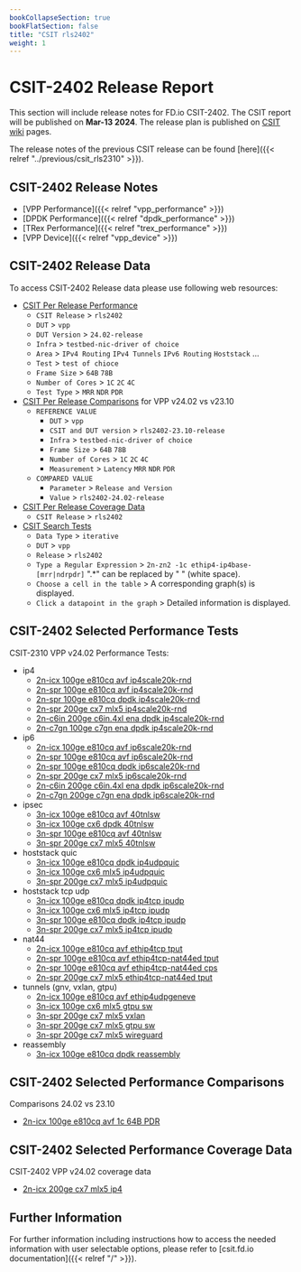 ```yaml
---
bookCollapseSection: true
bookFlatSection: false
title: "CSIT rls2402"
weight: 1
---
```


# CSIT-2402 Release Report

This section will include release notes for FD.io CSIT-2402. The CSIT report
will be published on **Mar-13 2024**. The release plan is published on
[CSIT wiki](https://wiki.fd.io/view/CSIT/csit2402_plan) pages.

The release notes of the previous CSIT release can be found
[here]({{< relref "../previous/csit_rls2310" >}}).

## CSIT-2402 Release Notes

- [VPP Performance]({{< relref "vpp_performance" >}})
- [DPDK Performance]({{< relref "dpdk_performance" >}})
- [TRex Performance]({{< relref "trex_performance" >}})
- [VPP Device]({{< relref "vpp_device" >}})

## CSIT-2402 Release Data

To access CSIT-2402 Release data please use following web resources:

- [CSIT Per Release Performance](https://csit.fd.io/report/)
  - `CSIT Release` > `rls2402`
  - `DUT` > `vpp`
  - `DUT Version` > `24.02-release`
  - `Infra` > `testbed-nic-driver of choice`
  - `Area` > `IPv4 Routing` `IPv4 Tunnels` `IPv6 Routing` `Hoststack` ...
  - `Test` > `test of chioce`
  - `Frame Size` > `64B` `78B`
  - `Number of Cores` > `1C` `2C` `4C`
  - `Test Type` > `MRR` `NDR` `PDR`
- [CSIT Per Release Comparisons](https://csit.fd.io/comparisons/) for VPP
  v24.02 vs v23.10
  - `REFERENCE VALUE`
    - `DUT` > `vpp`
    - `CSIT and DUT version` > `rls2402-23.10-release`
    - `Infra` > `testbed-nic-driver of choice`
    - `Frame Size` > `64B` `78B`
    - `Number of Cores` > `1C` `2C` `4C`
    - `Measurement` > `Latency` `MRR` `NDR` `PDR`
  - `COMPARED VALUE`
    - `Parameter` > `Release and Version`
    - `Value` > `rls2402-24.02-release`
- [CSIT Per Release Coverage Data](https://csit.fd.io/coverage/)
  - `CSIT Release` > `rls2402`
- [CSIT Search Tests](https://csit.fd.io/search/)
  - `Data Type` > `iterative`
  - `DUT` > `vpp`
  - `Release` > `rls2402`
  - `Type a Regular Expression` > `2n-zn2 -1c ethip4-ip4base-[mrr|ndrpdr]`
    ".*" can be replaced by " " (white space).
  - `Choose a cell in the table` > A corresponding graph(s) is displayed.
  - `Click a datapoint in the graph` > Detailed information is displayed.

## CSIT-2402 Selected Performance Tests

CSIT-2310 VPP v24.02 Performance Tests:

- ip4
  - [2n-icx 100ge e810cq avf ip4scale20k-rnd](https://csit.fd.io/report/#eNrtVstOwzAQ_JpwQYvsrUO4cGjJfyDjbGlEmpq1G1G-HreqtIkAqUgtvfjgl2asHe9oJIe4YXoO1D0W5aKoFgVWbZOmYja_TQt3AY1CGLwHNHdpx9SRDQTYQ-s-QCv1Sug1PWjl3sEOS2i9gXvzAtoBxdX-lEZwtiNUb8B9A33D-xL4dCzxrZ6gzTYKmlRMkIFYwIk8ofnVbsT5TbTwLZOVC0m5QJHCSMzPbxP2ku2aQvtJciV1RXCXGi-QdtM6cedH6LFhVX1g_JNLPrv0N5f85VzCnKXTXcJrZQlzls7l0gWzZHKWTnfJXCtLJmfpXC5Jlsr6pt_w-vDXK-sv2WmuRg)
  - [2n-spr 100ge e810cq avf ip4scale20k-rnd](https://csit.fd.io/report/#eNrtVstqwzAQ_BrnUrZIWznupYem_o-iypvG1HHUlWpIv75KCKxNUkghaS466MWM2NEOAwpxw_QaqHsqykVRLQqs2iZNxcPzXVq4C2gUwuA9oLlPO6aObCDAHoJn0Eq9E3pNj1q5T7DDElpvYG7eQDuguNqd0gjOdoTqA7hvoG94VwJfDiWO6gnafEVBk4oJMhALOJEnNL_ajji_iRa-ZbJyISkXKFIYiTn9NmEv2a4ptN8kV1JXBHep8QJpN60Tt36EHhpW1XvGP7nks0t_c8lfzyXMWTrfJbxVljBn6VIuXTFLJmfpfJfMrbJkcpYu5ZJkqaxn_YbX-79eWf8ADdavEg)
  - [2n-spr 100ge e810cq dpdk ip4scale20k-rnd](https://csit.fd.io/report/#eNrtVkFOwzAQfE24oEX24hAuHFryD2TshUZN08U2lcrrcatKmwg4RGrpxYc4tmZXM97RSI5pG-glUv9U1cuqWVbYdD4v1f3iNv9CH9EohB0zoLnLu0A92UiAA0QOoJV6J2RNj1q5D_Ds19CxgQfzCtoBpdXhlL_obE-o1hAGD4MPBw58PnH8IBTUfyZBs4wJsqMg4ESflPFqP6r5U7U02EBWOrJ0gRLFkZrfLyfVb8FuKHZfJC15LIK7PHqBtJvypD2P0NPEmvZY8V8-cfFppk98QZ-w5GmGT3i1PGHJ09l8umSeTMnTDJ_M1fJkSp7O5pPkqW5vhm3YHN99dfsNi3az2g)
  - [2n-spr 200ge cx7 mlx5 ip4scale20k-rnd](https://csit.fd.io/report/#eNrtVstqwzAQ_Br3UjbYG7k-9dDU_xEUeZuYyo5YqSbp11cJgbVpezDkcdHBssTsMqMdBuTDnmntyb5m5SqrVhlWbROXbPn2HH9sPaocYXAOUC3ijsmS9gTYg3cMmOdbQleYQzWQDtDZQwmtU_CiNlAYoLA7neLnjbaE-Sdw30Df8IkE3y8kvxgFbb6CoFHHBBmIBZwIlDK3O45q_pctHZpJS0vULlAgP5Lz9-2k-oN1R779JmmJcxHcxOELVJgpTzi6EXoZWVWfK-7mlEtOzXXK3dIpTJma4xQ-LlOYMnU9p26aKZUyNccp9bhMqZSp6zklmSrrp37P3fkNWNY_glq9yg)
  - [2n-c6in 200ge c6in.4xl ena dpdk ip4scale20k-rnd](https://csit.fd.io/report/#eNrtl91qwzAMhZ8muxkasZo0u9nFurzH8GxtDU1dYaeF7unnhIISuo0V2rUXvsgf5wQp-jiIhG7j6TVQ-5SVi6xaZFg1Np6y2fN9vPg2YJEj7JgBi4d456klHQjQgZk3DjDPP0ixIqfBsl1BwwWoUj2-gTJA3bJ_jkcwuiXMV-CdBWd9XwNfDjWOCopqt52osY2JsiMv4qQ_sfFyP_L80LXYtSct_ti4SB2FUS_ff5q4371eU2g-SV4ZxiIOE0c_Es20UrfnkXqYWFUPjv_ixInTiZz4gpww5ekETni1PGHK09k4XSZP8yJtpyNKcSi3tJt-Z8SJ0Q3spZ5R2kp_Z4RXylHaSOdiJDkq6zu38evhv6msvwDzBpLJ)
  - [2n-c7gn 100ge c7gn ena dpdk ip4scale20k-rnd](https://csit.fd.io/report/#eNrtl91qwzAMhZ8muxkasZosu9nFurzH8GytDU1dYaeF7unnhIISuo0V2rUXvsgf5wQp-jiIhG7j6S1Q-5yV86yaZ1g1Np6y2ct9vPg2YJEj7JgBi4d456klHQjQgakWDlSeL0ixIqfBsl1BwwWoUj29gzJA3bJ_jkcwuiXMV-CdBWd9XwNfDzWOCopqt52osY2JsiMv4qQ_sfFyP_L80LXYtSct_ti4SB2FUS_ff5q4P7xeU2g-SV4ZxiIOE0c_Es20UrfnkXqYWFUPjv_ixInTiZz4gpww5ekETni1PGHK09k4XSZPj0XaTkeU4lBuaTf9zogToxvYSz2jtJX-zgivlKO0kc7FSHJU1ndu49fDf1NZfwEWdpKp)
- ip6
  - [2n-icx 100ge e810cq avf ip6scale20k-rnd](https://csit.fd.io/report/#eNrtVstOwzAQ_JpwQYvsrUN64UCb_0DG2dKINDVrE1G-HreqtIkAqUgtvfjgl2asHe9oJIe4ZXoK1D0U5aKoFgVWbZOmYvZ4mxbuAhqFMHgPaO7SjqkjGwiwh9Z9gFbqhdBrmmvl3sAOK2j9PVTzZ9AOKK73pzSCsx2hegXuG-gb3pfA5bHEt3qCNu9R0KRiggzEAk7kCc2vdyPOb6KFb5msXEjKBYoURmJ-fpuwV2w3FNpPkiupK4K71HiBtJvWiTs_Qo8Nq-oD459c8tmlv7nkL-cS5iyd7hJeK0uYs3Quly6YJZOzdLpL5lpZMjlL53JJslTWN_2WN4e_Xll_AXFKrso)
  - [2n-spr 100ge e810cq avf ip6scale20k-rnd](https://csit.fd.io/report/#eNrtVstqwzAQ_Br3UrZIG7nOpYek_o-iypvG1HHUlWJIv75KCKxNW0ghaS466MWM2NEOAwpxy_QSqHsqymVRLQus2iZNxWxxnxbuAhqFMHgPaB7SjqkjGwiwh-AZtFJvhF7TXCv3AXZYQesfoZq_gnZAcX04pRGc7QjVO3DfQN_woQQ-n0p8qydos4uCJhUTZCAWcCJPaH69H3F-Ey18y2TlQlIuUKQwEvPz24S9Yruh0H6SXEldEdylxguk3bRO3PsRempYVR8Z_-SSzy79zSV_PZcwZ-l8l_BWWcKcpUu5dMUsmZyl810yt8qSyVm6lEuSpbK-67e8Of71yvoLpaivlg)
  - [2n-spr 100ge e810cq dpdk ip6scale20k-rnd](https://csit.fd.io/report/#eNrtVkFOwzAQfE24oEX24pBeOFDyD2TshUZN08U2lcrrcatKmwg4RGrpxYc4tmZXM97RSI5pG-glUv9Y1cuqWVbYdD4v1f3Tbf6FPqJRCDtmQHOXd4F6spEAB4gcQCv1TsiaFlq5D_Ds19DxAzSLV9AOKK0Op_xFZ3tCtYYweBh8OHDg84njB6Gg_jMJmmVMkB0FASf6pIxX-1HNn6qlwQay0pGlC5QojtT8fjmpfgt2Q7H7ImnJYxHc5dELpN2UJ-15hJ4m1rTHiv_yiYtPM33iC_qEJU8zfMKr5QlLns7m0yXzZEqeZvhkrpYnU_J0Np8kT3V7M2zD5vjuq9tvJi20Xg)
  - [2n-spr 200ge cx7 mlx5 ip6scale20k-rnd](https://csit.fd.io/report/#eNrtVkFOwzAQfE24oEXJ4mAuHFryD2SchUY4qbU2UcvrcatKmwg4RGrpxYc4tmZXM97RSA5xy_QSyD0V9brQ6wJ116aluF_dph-7gKpEGL0HVHdpx-TIBAIcIHgGLMt3Ql_ZnR7JROjdrobOP4B-fIXKAsXN4ZS-YI0jLD-AhxaGlg8k-Hwi-cEoaPsZBU06ZshILOBMoJT5zX5S87ds6TBMRlqSdoEihYmc328n1W9segrdF0lLmovgNg1foMrOeeLeT9DTyHRzrPg3p3x2aqlT_pJOYc7UEqfwepnCnKnzOXXRTKmcqSVOqetlSuVMnc8pyVTd3Axb7o9vwLr5Bh_nvk4)
  - [2n-c6in 200ge c6in.4xl ena dpdk ip6scale20k-rnd](https://csit.fd.io/report/#eNrtV8tqwzAQ_Br3UrZY2zjqpYem_o-iSNvGxFGEpAbSr49iAmuTBBqwmx508IsZs-MdhsEhbj19BGpfi2pRyEWBsjHpVDy_PaaLbwPOSoSdc4Czp3TnqSUVCNCCnjcWsCy_SDhBVoFxZg2Nm4OoxMsShAaKq-NzOoJWLWG5Bm8NWOOPM_D9NONsIKPmOzKaZAyQHXkGB_qY5lb7HueKaqYrT4r5SThDkUJPy-VPY_anVxsKzQ_xK91amKHT6nugHk6Ke9dDTxuTdcf4K59c9ulGn9yEPmHO0w0-4d3yhDlPo_k0TZ5kbqdzl-T_6iaZm2lEj6bLUW6l33uEd8pRbqSxPOIcVfWD3fpN999U1Qf7j5NR)
  - [2n-c7gn 200ge c7gn ena dpdk ip6scale20k-rnd](https://csit.fd.io/report/#eNrtV8tqwzAQ_BrnUjZY27jqpYem_o-gStvExFGEpAaSr69iAmuTFhqwmx508IsZs-MdhsEh7j2tArUvRbUs5LJA2Zh0Kh5fH9LFtwEXJcLBOcDFPN15akkFArSg5dqCKMs1CSfIKjDObKFxTyAq8fwOQgPFzfk5HUGrlrDcgrcGrPHnGfh2mXE1kFHzGRlNMgbIgTyDA31Mc5tjj_ODaqYrT4r5SThDkUJPy_efxuwPr3YUmhPxK91amKHT6nugHk6KR9dDLxuTdcf4K59c9ulGn9yEPmHO0w0-4d3yhDlPo_k0TZ5kbqdrl-T_6iaZm2lEj6bLUW6l33uEd8pRbqSxPOIcVfXM7v2u-2-q6i8e_5Mx)
- ipsec
  - [3n-icx 100ge e810cq avf 40tnlsw](https://csit.fd.io/report/#eNrtmM1OxCAQgJ-mXsyYwlK7Fw-ufQ_D0tldkv4gYN369NK6CW2MiZql9cClP5kBBr58yQRjW43PBquHJNsl-S6huSzdI9k83rqXrgxlKYVOKaDszn1prJAbhE0DUpyBpOkRqSK4Jal4Ad4dQOhe2RZIRrZ7IALQnqRiUhkULLVNZd7A_e-HSWRjgaOh2f1R1NCUeliZPl1W_lKGj5av1kddcbNIh9oHZ1X7NHXqfc63e_H5XCP3Az636KMWzaSen27Yjz9oXqOR7-gnGY_PZwiHaRIU87VtrybRyznmxZixLlMVmV6FqQrMlEZPAzClq3pKo6eLMw3tKYueBmDKVvWURU8XZxrOU1nLc2x7_4p0OL3_1vX-mmiU9CpEAzsaW94AROmajsaGd3GigR2N7W4AomxNR2OzuzhR72hW3DStrse73qz4ALThK64)
  - [3n-icx 100ge cx6 dpdk 40tnlsw](https://csit.fd.io/report/#eNrtmEtOwzAQQE8TNmhQ7DqkGxaU3AOlztBa5GNsUxpOjxMqTSqEBKhOWHiTj2Zsj_30pJGt6ww-WqzvkmyT5JuE56ryj2R1f-1fprZcpBwOWgMXN_7LYI2lRVi1oOQRWJrukGuGa5bKF6h09QzS9Np1wDK23gKTgG6vtFDaohSpa2v7Bv5_O8yiWgclWp7d7mQDbWWGpfnDaekvdVC0enUU9dWdRQ5oKHhWNqXpfU8532-GBpQGSxrxuUeKOrSTgn66Yxr_ZMoGrXpHmmQ8P8qQHtQkKM_Xdr2eRE8HmRdjxsJUdaR6Gao6NFUeXQ1BlS_rKo-uzk81uKsiuhqCqljWVRFdnZ9qQFdVo46xBf4z1OH4_l0H_GumUdTLMA3taWx_QzDli3oam9_5mYb2NLa-IZiKRT2Nje_8TMnTrLhqO9OMd8BZ8QHg7TU-)
  - [3n-spr 100ge e810cq avf 40tnlsw](https://csit.fd.io/report/#eNrtmM1OxCAQgJ-mXsyYwlK7Fw-79j0MpbO7JP1BwGp9emndhG2MiZql9cClP5kBBr58yQRjO41PBuuHJNsn-T6huazcI9nsbt1L14aylEKvFFB257401sgNwqYtwSgNJE2PSBXBLUnFM_D-AEIPynZAMrItgQhAe5KKSWVQsNS2tXkF91-Os8jWAkdDs_ujaKCt9Lg0fTwv_aUOH61erI-66maRHrUPzsr2aeo0-JzvN-MHcI3cj_jco49aNBcF_XTHfvxB8waNfEc_yXR-PkM4UBdBMV_bDuoiej7IvJgyVqaqItXrUFWhqdLoagiqdF1XaXR1earBXWXR1RBU2bqusujq8lQDuiob-RZb4D9DHY_v33XAv2YaRb0O09CexvY3BFO6qqex-V2eaWhPY-sbgilb1dPY-C7P1HuaFTdtp5vpDjgrPgDqXTZ2)
  - [3n-spr 200ge cx7 mlx5 40tnlsw](https://csit.fd.io/report/#eNrtmM1OxCAQgJ-mXsyYlgXrxYNr38OwdNwl6Q8BrK1PL62b0MbEaFzEA5f-ZAYY-PIlE4ztNT4ZbO4zts_KfUZKWbtHtnu4di_dGEJzAoNSQOiN-9LYIDcIu46DURpInh-RqEKM5YDcQtuMDISelO2hYMXdAQoBaE9SUakMCprbrjGv4P4P8zyys8DREHZ7FC10tZ4XJ4_nxT9V4qP1i_VRV98mMqD2wU3hPk2dJp_z1Xb8EK6R-zEfu_RRi2ZV0nf37Mc_a96ikW_oJ1lO0GcIB2sVFNu17aRW0fNRltWSEZ2sSmQvRVaFJ0uSs2HIktjOkuRsDLJ_4CxNzoYhS2M7S5OzMcgGdVa2ckyt8S_Azgf4DzvjH3NNwl6Ka3hfU1schiuJ7GtqimNwDe9raonDcKWRfU0NcQyu3ldWXXW9bpc7Y1a9A6ljU84)
- hoststack quic
  - [3n-icx 100ge e810cq dpdk ip4udpquic](https://csit.fd.io/report/#eNrlVctuwyAQ_Br3Um0FxJZz6aGJ_6PCsK1RSExYHDX9-hIr6tpqc80hvgDSzOxrtIJSH_Gd0L8W1aaoN4Wqnc1HsXp7zlf0pEqh4BQCqPIlvyJ61ISwOoAzXyCF-EQVJK6lMEewwe6g6ylR0mYHUq1FC9IApg5cKAcbjoMz7SVADomm66ENdMmnttd8f5IzaofEaNbPkBNGBme1Mi10Z-bc7oAFOqJmxW9jTEhIk5put8mKj6j3SO4bWTaOiRkmWzIBzTxbOocJep1e3YyMO_lHRnvMfC8FLcDH_9p9UD-XZecju7ms5bzzblbN06GP-_HPrJof9LcJqA)
  - [3n-icx 100ge cx6 mlx5 ip4udpquic](https://csit.fd.io/report/#eNrlVUFuwyAQfI17qbYCYte99NDU_6gw3taoOKYsjpy8PsSKurbaXHNwLoA0M8zujhAU-4AfhO41K7ZZuc1UaZu0ZJu3x7QFRyoXCvbeg8qf0imgQ00Imx1YM4IU4guVl2Z8bkbo3FhA21OkqM03SPUiapAGMLZgfT40_mewpj7r041o2h5qT2c79X6x--PNaDNERpN-gewxMLgolWm-PTDnagPM1wE1C377YkJEmpV0vUtWfAbdIdkjsmyaEjNMCmQGmqVbPPgZehleWU2M26RHRjuUwjgpaP0p_tftOtO8qzBXnOVdPcwbv8uietj1oZv-yqI6ATY_CZg)
  - [3n-spr 200ge cx7 mlx5 ip4udpquic](https://csit.fd.io/report/#eNrlVctugzAQ_Bp6qbayHRC99NCE_4iM2RRUExyvQUm-Pg6KsqA-jjmEi21pZvY1WplC53FLaD-SbJ3k60TlTRWPZPX5Gi9vSaVCweAcqPQtvjxa1ISw2msg50EJ8YXKSXPMB9QBWnvMoO4oUNDmG6R6FyVIAxhqaFzaV-7QN6a8hohB0dQdlI6uGdXmlvFHekarPjAa9TNkQM_grFqmufrEnP96YIn2qFlzb40JAWlS1d-NsmLndYvUnJFl46CYYaItE9DMs4WTm6C3-eXFyHiYh2S0RSmMlYIW4eVvDT-tp0uz9LkdXdqSPnhHs-Jl3_l2_EOz4gJZsRPY)
- hoststack tcp udp
  - [3n-icx 100ge e810cq dpdk ip4tcp ipudp](https://csit.fd.io/report/#eNrlVUFuwyAQfI17qbYCbNe99JDU_4gwbGorJKYsiZK-vsSKuraqNKf2EF8AMTPsDiMExT7gitC9ZuUyq5aZqjqbhixfPKYpOFKFUHDwHlTxlFYBHWpCyHfQmSNIId5ReYkvUpgPsN5uoO0pUtRmA7J4Fg1IAxhb6HwRjW_OYmd9OqfXNm1iWOfQeDoXVW-Xoj86YNTuI6OprwlywMDgpGGm-fbEnOs2WKADalZ8u2NCRBr1dMMry9ZBb5G6T2TtcGHMMCmcEWimJePJj9DLFVb1wPiHJMloh9I4KWgugf5m-T5y3dv5vNBrXu8mybm90BuW_z7Xsn7Y9WE7_KVl_QUYjRDu)
  - [3n-icx 100ge cx6 mlx5 ip4tcp ipudp](https://csit.fd.io/report/#eNrlVcFuwyAM_ZrsMnkCkjSnHdblPyYC7hKNNAjTKt3Xj0bVnGjqeuqluQDiPWM_P1lQHAJ-ELrXrNxm1TZTVWfTkuVvz2kLjlQhFBy9B1W8pFNAh5oQ8j10ZgQpxCcqL824sSP0biyhHShS1OYLZLERDUgDGFvofBGNb86xzvr0zKBtusSwy6HxdM6p3i85_xTAqD1ERlNZC-SIgcFFvUzz7Yk5V1UwXwfUHPArjgkRaVbSDakctgu6R-q-kWOnfjHDJGtmoFmmjCc_Qy8drOqJcX8fyWiH0jgpaCV2_qf4IVw92NVM5zWpj-LjyqbzhuL7u1rWT_sh9NMfWtY_O78Q3g)
  - [3n-spr 100ge e810cq dpdk ip4tcp ipudp](https://csit.fd.io/report/#eNrlVUFOwzAQfE24oEW2kxAuHCj5B3LsLYmaNovXrVRejxtVbCJEe4JDc7Etz4x3xyPLHIeAb4z9c1ausmqVmarzacjyl_s0hZ5NoQwciMAUD2kVsEfLCPmuAaYAWql3NKTxSSv3AZ78BtqBI0frNqCLR9WAdoCxhY6K6Kg5qXtP6aDB-rSJYZ1DQ3yqal7PVX-0IKjfR0FTYzPkgEHAWcdCo_YonAs-RGEDWpF82xNCRJ40dcWsyNbBbpG7TxTteGPCcCmeCejmJeORJuj5Dqt6ZPxHluxsj9r1WvFiIr3k-UaS3fsFvdLfzN5Olot7pVc8_32yZX23G8J2_FPL-gse3xSG)
  - [3n-spr 200ge cx7 mlx5 ip4tcp ipudp](https://csit.fd.io/report/#eNrlVUFuwyAQfI17qbYCbNenHpr4HxWGTW0Vx4glVtLXl1hR11bV5NQe4gsgZobdYYSgOAR8I3QvWbnJqk2mqs6mIctfH9MUHKlCKBi9B1U8pVVAh5oQ8r0G8gGUEO-ovDTHakQdoXfHEtqBIkVtPkAWz6IBaQBjC50vovHNWe6sTycN2qZNDLscGk_nsmp7KfujB0btITKaOlsgIwYGFy0zzbcn5lwzwhIdULPm2x8TItKsqxtuWbYLukfqPpG105Uxw6SAZqBZlownP0Mvl1jVE-Nf0iSjHUrjpKD1hHrN9L1ke7Breqm_ub2jNNf3Um-Y_vtsy_phP4R--lvL-gsy1Rse)
- nat44
  - [2n-icx 100ge e810cq avf ethip4tcp tput](https://csit.fd.io/report/#eNrtVctqwzAQ_Br3UrZIsiT70kNS_0dQ5E1tcJytpJikX185DcimGAotLYRc9JpZ7Y6GRT4cHG48ds-ZWmfFOhNFW8chy1ePcXKdF5IJGIhAyKe4ctih8Qiih9aegDP2ioI4lpzZNzDDDlqS4_EWuAUMTdwGS-PpdoxrOBMSSOfgtVRcQKBjgL52Y1Lxck36pYKE1seQ0FjXDBnQJXBWcKJRc55wlmQkvnFoUkDUkaCAflLMN8Wm8J0ze_TtO6Y7xodLBBvNmWB2njmcaYJen7CoLox_c5LuTv7USfpzJ7VSuf5UJ7koC13edlsu6L2Zzlzyk-5-_mp_quqhP7j95e9U1QekIvTr)
  - [2n-spr 100ge e810cq avf ethip4tcp-nat44ed tput](https://csit.fd.io/report/#eNrtVctqwzAQ_Br3UrZYa0n2pYek_o-iypva4DhbSTGkX185DcimGAotLYRc9JqRdmeHRT4cHD176h8ztc3KbYZl18QhKzb3cXK9R5kjjMyA8iGuHPVkPAEO4NmByPNXQhZUidy-gRl30LGcjl9AWKDQxm2wDIMJUlIDrchRAusCvJZKIAQ-BhgaNwXFp0vQLxkktDmGhMa8FshILoGLhBON29OMsyYj8Y0jky5EOQkK5GfJfFNsur5zZk--e6f0xlS4RLDRnBlml5HDiWfopYRlfWb8m5N8c_KnTvKfO6mVKvSnOimwKnV13W25ovdqOnPNT775-av9qeq74eD2579T1R-52PPT)
  - [2n-spr 100ge e810cq avf ethip4tcp-nat44ed cps](https://csit.fd.io/report/#eNrtVdtqwzAM_ZrsZWjYju3kZQ_r8h_Fc9QlkKaa7QXar5_XFZSwFQYbG5S--MKRfHR0EI5pF3AdcbgvzKqoVoWq-jYvRflwm7cwRKWFgokIlL7Lp4ADuoigRogUQArxjIok1lL4F3DTBnrSYPUTSA-YunxLnmB0SWtsoZNCaSBbQrTaSAWeIoxteKdUjyfKT_yMtq-J0VzVApkwMLgol8Oo289izongeBfQcUJWw1DCOCvme1o5exPcFmN_QH4id41xn41hSPolb9rTDD01sGqOEf_kIl1d_JmL9NcuWmNK-yFNS1VXtr7ocfxa7oVM5Bkv6erlL86laW7GXdge_0rTvAFXze5j)
  - [2n-spr 200ge cx7 mlx5 ethip4tcp-nat44ed tput](https://csit.fd.io/report/#eNrtVdtqwzAM_ZrsZWjYip30ZQ_t8h_Dc7QlkKTCdkPbr6_bFZwwAoMNCqUvvnAk6xwdhH3YOnr31L1mepOVmwzLto5Llq-f4-Y6j0ogjMyA6iWeHHVkPAEO4NkBCvFFyNLuy5FMgL7ba2hZgRTiA6QFCk28BsswmKAU1dBIgQq4yMEXSkuEwLsAQ-3OZfHtWvYHh4TWu5DQyGyGjOQSOKOcwrg5TGKWhaQM48iklCgoQYH8hM4v5ab0T2d68u2R0hvn1qUAGw2aYHZeORx4gl6bWFaXiBu6yQ83_-4m38DNQuu8-NanJK7KYnXv47mg-I4mdMlTfnj6z3Oqq6dh6_rLX6qrEyEm_aM)
- tunnels (gnv, vxlan, gtpu)
  - [2n-icx 100ge e810cq avf ethip4udpgeneve](https://csit.fd.io/report/#eNrtVsGKwjAQ_ZruZZmlia3dyx7U_ofEdNRCjWOSFvXrN5XCtCvCHgSh9ZKEvDeZmTweifNHi2uH1U-ULqNsGcmsLMIQzRafYbKVk0ksoSECmXyFlcUKlUOQBkp9BhHHO5Qk8FvE-gSq2UJJydrXxmDlYJ5sQGhAvw-70M11QTs02CCIeSC2AZv2SFPYNrNcdZnvymC0qD2jobgB0qBlcFA102h_6XEe9cJ8ZVFxQK9Fpnh0vaL-1TIHb606oCuvyCeEu2NcB5kYEnqY1l-oh3b3mOU3xms1pbemT9GUXqvp9Gw6dpdOz6Qj96hMp_eYDnseo0__qEpvVZ_t1TT_MEd7uP1_0_wX2pkbKQ)
  - [3n-icx 100ge cx6 mlx5 gtpu sw](https://csit.fd.io/report/#eNrtlkFuwjAQRU-TbqqpksEhqy4KuQcKzhQiOcayHQicvg5CmkQtCxCFjTdx5P_tGfvpS3Z-Z2nlSH0m-SIpFgkWTR0-yezrPQxWORQpwt4YQPER_iwpqhzBTEMje8jSdENoMtnP6x5a1efQGLHyndakHMzFGjIJ5LdhduNN5w6Dvh520LUdCuHyUuhXVVbrzrMaepkoe7IsTppkm9ke2XO1dfZXlipeMDoRWzy5UVN_nZC937ZqyTUn4gXhZliXAQJLmZxW8UczUi_XVpRnx1OJmUjsHmLm_4lhzNhtxPDVGcOYsUcSe0LGRMzYbcTEqzMmYsYeSYwzlpdvemfb85sxL38A-znb1g)
  - [3n-spr 200ge cx7 mlx5 vxlan](https://csit.fd.io/report/#eNrtVcFuwjAM_ZpymTy1oV1PHAb9D5SmHlRKg-WEquzrF1glt0Jw4YCEuCRRnl_s5ycrPhwYtx7tKinWSblOVNk2cUmW3x9xY-tVniroiUDln_HEaFF7hKXT4IlBpekOFWVmKHvUATo7FNBSvg1H59B6-MpryAxg2MfbfrDagVV1U8dHOm0sO3ANnzOqzZjxKr2gzTEIGouaIT2ygLNqJYz2J4m5p0EomlELZyJNQgL6SV23pQrjh3WHvv1FocVGCW6iLQJlZp4rnGiCjv0rq0vEczykt4cPeUjP8XAwZ2EvPoH_Il9q9kbf6O3bw_NWVAt34O7y_xXVH06v_as)
  - [3n-spr 200ge cx7 mlx5 gtpu sw](https://csit.fd.io/report/#eNrtlsFugzAMhp-GXSZP4IZx2mEt71Gl4LVIgVpJYO2efqGqZNCmSZ0q1EMuBPH_xk4-_VKcP1raOjJvSb5OinWCRVOHR7J6fw6LNQ5VijAwA6qX8GbJkHYEq06DYwuYpntCzqpTMZD20JpTDg2rre-7joyDV7WDrALyh_B177l3n6O-G3_S1XbshZtrrx-NRa17L2oYZ6YMZEWczSk2PpzF89f0UqItaamZbEosntxkrt82Kd4Pq1tyzRdJQTgc0auAQqSsmnfxZ56o15MryotjaW4cuf2TGy_CDWPebuaGD5A3jHm7M7dl8qZi3m7mph4gbyrm7c7cJG95-dQdbXu5V-blN__K6zY)
  - [3n-spr 200ge cx7 mlx5 wireguard](https://csit.fd.io/report/#eNrtVl1rwyAU_TXZy3CoTUhe-rA2_6PYeNcGjJWrSdv9-plQuAmD7WWsUPui4jnX-3E4oA8nhJ0Hs86KTVZuMlm2Oi7Z6v01bmi8zLlkg3NM5m_xhGBAeWArq5h3yCTnB5BONJdyABVYZy4Fa12-C721YDwThaj2TDQMwjHe99qdW4RDr1ALzoM1_jzy9-OjVuOYW25vub8VQqjuA6GxvAUyABK4qJto7nglzk_dUIhCUBQza5IoAfysrt9bpsgPVB349hMofBodMZoo1QxsllnD1c3Q2yTLemLcW1f31PWPdHV31TU5tybg1eSc-vg-rVLzafX4Pq1S82n1zz4t6hd7wm76Bxf1F_3qK2U)
- reassembly
  - [3n-icx 100ge e810cq dpdk reassembly](https://csit.fd.io/report/#eNrtVkFOwzAQfE24oEWx65BeOFDyD5Q4S2uROMZrCuH1uKHSJkJckNLmkIttecar2R2NZAqdx2fC5iHJdkm-S2Ru6rgkm8fbuPmGpEolHJ0Dqe7iyWODJSFsLBj9CSJN9yidwK1I9RvUrn4F7XsXOhCZ2FYgNGA4GKeMI9SRngbb0AfEm-pUx9gAJZLM7ve6jdVLImyrpgdb-5MO-XTW8UsUo_V7YDRKnSBH9AxOemCaO_TM-bszflBGofzip2FGA9JI0L_a52IvvmyRzBdyxWGyzNDRwhGop0JC70boeap5MTCW5Ldb_Z7Bbze333LN92X9ltfNt1zzvSS_Z8-3WvN9Wb_VdfOt1nwvyW_Od1bc2M63wz89K74B21hUdQ)

## CSIT-2402 Selected Performance Comparisons

Comparisons 24.02 vs 23.10
- [2n-icx 100ge e810cq avf 1c 64B PDR](https://csit.fd.io/comparisons/#eNqNkE0OwiAQhU9TN4YGsLVuXFh7AGO8AMGpadJSHGijnl7oj9jEhQkBZt43zPAM1CAtXPdRlkc8QygBQUlw92hzWI9ZA3aKL9g56bgekr6yatUCvXYz6o5eax-MvFN6wCBibXhCOeGbmFGC7jVhIOCVKlEEmitSyQdhlN6AawY7RuWdiL4MFbLFz9ipn4UdfZgWk15iY6rXEtkm-YKx9qmXxKk4T0Q2rLlXowX-4ZKjRAP2--PBiBHpRd3BD1-S2O1fvgz9V6rFZu9HS4s34Cl0zQ)

## CSIT-2402 Selected Performance Coverage Data

CSIT-2402 VPP v24.02 coverage data
- [2n-icx 200ge cx7 mlx5 ip4](https://csit.fd.io/coverage/#eNpVjsEOwiAQRL8GLwaDK4RTD9r-h9ngxpIgJYBI_94SD9TLJjNvZjOJHJlsFz8wfWOgo0vbZZfr8SdACmgGjM14vHOnJYQ_Uih2CPIkgMftOybqsTCvu4zn1lQOQjwJwtlUXQgzf7mqegMjYa_YIJvQ0yHNy-fuMJM368BU2763WkpNXye-PaE)

## Further Information

For further information including instructions how to access the needed
information with user selectable options, please refer to
[csit.fd.io documentation]({{< relref "/" >}}).
